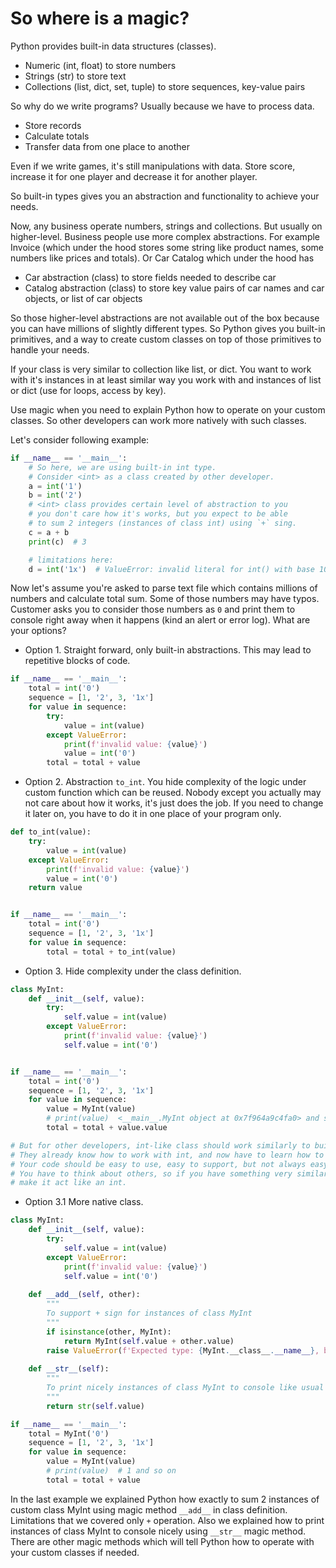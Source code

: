 # So where is a magic?

Python provides built-in data structures (classes).
- Numeric (int, float) to store numbers
- Strings (str) to store text
- Collections (list, dict, set, tuple) to store sequences, key-value pairs

So why do we write programs? Usually because we have to process data.
- Store records
- Calculate totals
- Transfer data from one place to another

Even if we write games, it's still manipulations with data. 
Store score, increase it for one player and decrease it for another player.

So built-in types gives you an abstraction and functionality to achieve your needs.

Now, any business operate numbers, strings and collections. But usually on higher-level. 
Business people use more complex abstractions. 
For example Invoice (which under the hood stores some string like product names, some numbers like prices and totals).
Or Car Catalog which under the hood has 
- Car abstraction (class) to store fields needed to describe car
- Catalog abstraction (class) to store key value pairs of car names and car objects, or list of car objects

So those higher-level abstractions are not available out of the box because 
you can have millions of slightly different types. 
So Python gives you built-in primitives,
and a way to create custom classes on top of those primitives to handle your needs.

If your class is very similar to collection like list, or dict. 
You want to work with it's instances in at least similar way 
you work with and instances of list or dict (use for loops, access by key).

Use magic when you need to explain Python how to operate on your custom classes.
So other developers can work more natively with such classes.

Let's consider following example:
```python
if __name__ == '__main__':
    # So here, we are using built-in int type. 
    # Consider <int> as a class created by other developer.
    a = int('1')
    b = int('2')
    # <int> class provides certain level of abstraction to you
    # you don't care how it's works, but you expect to be able 
    # to sum 2 integers (instances of class int) using `+` sing.
    c = a + b
    print(c)  # 3

    # limitations here:
    d = int('1x')  # ValueError: invalid literal for int() with base 10: '1x'
```

Now let's assume you're asked to parse text file which contains millions of numbers and calculate total sum. 
Some of those numbers may have typos. Customer asks you to consider 
those numbers as `0` and print them to console right away when it happens (kind an alert or error log).
What are your options?

* Option 1. Straight forward, only built-in abstractions. This may lead to repetitive blocks of code.
```python
if __name__ == '__main__':
    total = int('0')
    sequence = [1, '2', 3, '1x']
    for value in sequence:
        try:
            value = int(value)
        except ValueError:
            print(f'invalid value: {value}')
            value = int('0')
        total = total + value
```

* Option 2. Abstraction `to_int`. You hide complexity of the logic under custom function which can be reused. 
  Nobody except you actually may not care about how it works, it's just does the job. 
  If you need to change it later on, you have to do it in one place of your program only.
```python
def to_int(value):
    try:
        value = int(value)
    except ValueError:
        print(f'invalid value: {value}')
        value = int('0')
    return value


if __name__ == '__main__':
    total = int('0')
    sequence = [1, '2', 3, '1x']
    for value in sequence:
        total = total + to_int(value)
```

* Option 3. Hide complexity under the class definition.
```python
class MyInt:
    def __init__(self, value):
        try:
            self.value = int(value)
        except ValueError:
            print(f'invalid value: {value}')
            self.value = int('0')


if __name__ == '__main__':
    total = int('0')
    sequence = [1, '2', 3, '1x']
    for value in sequence:
        value = MyInt(value)
        # print(value)  <__main__.MyInt object at 0x7f964a9c4fa0> and so on
        total = total + value.value

# But for other developers, int-like class should work similarly to built-in int class.
# They already know how to work with int, and now have to learn how to work with your custom class.
# Your code should be easy to use, easy to support, but not always easy to write.
# You have to think about others, so if you have something very similar to int, but not exactly int, 
# make it act like an int.
```

* Option 3.1 More native class.
```python
class MyInt:
    def __init__(self, value):
        try:
            self.value = int(value)
        except ValueError:
            print(f'invalid value: {value}')
            self.value = int('0')
    
    def __add__(self, other):
        """
        To support + sign for instances of class MyInt
        """
        if isinstance(other, MyInt):
            return MyInt(self.value + other.value)
        raise ValueError(f'Expected type: {MyInt.__class__.__name__}, but got: {type(other)}')
    
    def __str__(self):
        """
        To print nicely instances of class MyInt to console like usual numbers
        """
        return str(self.value)

if __name__ == '__main__':
    total = MyInt('0')
    sequence = [1, '2', 3, '1x']
    for value in sequence:
        value = MyInt(value)
        # print(value)  # 1 and so on
        total = total + value
```
In the last example we explained Python how exactly to sum 2 instances of custom class MyInt using 
magic method `__add__` in class definition. Limitations that we covered only `+` operation.
Also we explained how to print instances of class MyInt to console nicely using `__str__` magic method.
There are other magic methods which will tell Python how to operate with your custom classes if needed.
